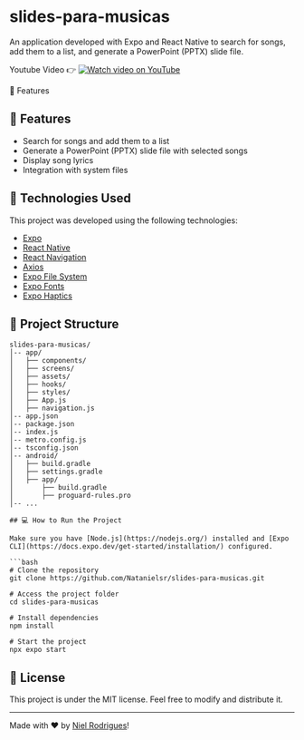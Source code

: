 # slides-para-musicas

An application developed with Expo and React Native to search for songs, add them to a list, and generate a PowerPoint (PPTX) slide file.

Youtube Video 👉
[![Watch video on YouTube](https://img.youtube.com/vi/ibtcd_vtW9A/0.jpg)](https://www.youtube.com/watch?v=ibtcd_vtW9A)

📌 Features

## 📌 Features

- Search for songs and add them to a list
- Generate a PowerPoint (PPTX) slide file with selected songs
- Display song lyrics
- Integration with system files

## 🚀 Technologies Used

This project was developed using the following technologies:

- [Expo](https://expo.dev/)
- [React Native](https://reactnative.dev/)
- [React Navigation](https://reactnavigation.org/)
- [Axios](https://axios-http.com/)
- [Expo File System](https://docs.expo.dev/versions/latest/sdk/filesystem/)
- [Expo Fonts](https://docs.expo.dev/versions/latest/sdk/font/)
- [Expo Haptics](https://docs.expo.dev/versions/latest/sdk/haptics/)

## 📂 Project Structure

```
slides-para-musicas/
│-- app/
│   ├── components/
│   ├── screens/
│   ├── assets/
│   ├── hooks/
│   ├── styles/
│   ├── App.js
│   ├── navigation.js
│-- app.json
│-- package.json
│-- index.js
│-- metro.config.js
│-- tsconfig.json
│-- android/
│   ├── build.gradle
│   ├── settings.gradle
│   ├── app/
│       ├── build.gradle
│       ├── proguard-rules.pro
│-- ...

## 💻 How to Run the Project

Make sure you have [Node.js](https://nodejs.org/) installed and [Expo CLI](https://docs.expo.dev/get-started/installation/) configured.

```bash
# Clone the repository
git clone https://github.com/Natanielsr/slides-para-musicas.git

# Access the project folder
cd slides-para-musicas

# Install dependencies
npm install

# Start the project
npx expo start
```

## 📜 License

This project is under the MIT license. Feel free to modify and distribute it.

---

Made with ❤️ by [Niel Rodrigues](https://github.com/Natanielsr)!

